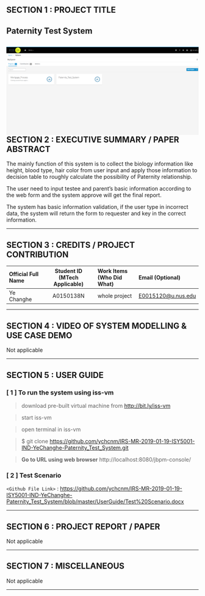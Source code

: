 ## SECTION 1 : PROJECT TITLE
## Paternity Test System
<img src="UserGuide/front.png"
     style="float: left; margin-right: 0px;" />
---
## SECTION 2 : EXECUTIVE SUMMARY / PAPER ABSTRACT
The mainly function of this system is to collect the biology information like height, blood type, hair color from user input and apply those information to decision table to roughly calculate the possibility of Paternity relationship.

The user need to input testee and parent’s basic information according to the web form and the system approve will get the final report.

The system has basic information validation, if the user type in incorrect data, the system will return the form to requester and key in the correct information.   


---
## SECTION 3 : CREDITS / PROJECT CONTRIBUTION

| Official Full Name  | Student ID (MTech Applicable)  | Work Items (Who Did What) | Email (Optional) |
| :------------ |:---------------:| :-----| :-----|
| Ye Changhe | A0150138N | whole project | E0015120@u.nus.edu |


---
## SECTION 4 : VIDEO OF SYSTEM MODELLING & USE CASE DEMO
Not applicable

---
## SECTION 5 : USER GUIDE

### [ 1 ] To run the system using iss-vm

> download pre-built virtual machine from http://bit.ly/iss-vm

> start iss-vm

> open terminal in iss-vm

> $ git clone https://github.com/ychcnm/IRS-MR-2019-01-19-ISY5001-IND-YeChanghe-Paternity_Test_System.git



> **Go to URL using web browser** http://localhost:8080/jbpm-console/

### [ 2 ] Test Scenario

`<Github File Link>` : <https://github.com/ychcnm/IRS-MR-2019-01-19-ISY5001-IND-YeChanghe-Paternity_Test_System/blob/master/UserGuide/Test%20Scenario.docx>

---
## SECTION 6 : PROJECT REPORT / PAPER


Not applicable

---
## SECTION 7 : MISCELLANEOUS
Not applicable


---
